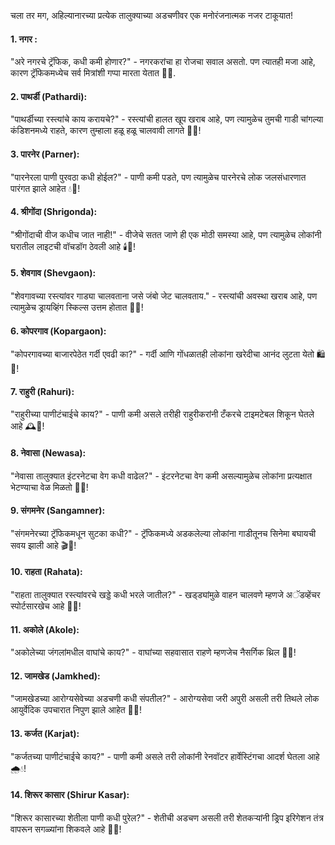 चला तर मग, अहिल्यानारच्या प्रत्येक तालुक्याच्या अडचणीवर एक मनोरंजनात्मक नजर टाकूयात!
#### 1. नगर :
"अरे नगरचे ट्रॅफिक, कधी कमी होणार?" - नगरकरांचा हा रोजचा सवाल असतो. पण त्यातही मजा आहे, कारण ट्रॅफिकमध्येच सर्व मित्रांशी गप्पा मारता येतात 🚗🛑.
#### 2. पाथर्डी (Pathardi):
"पाथर्डीच्या रस्त्यांचे काय करायचे?" - रस्त्यांची हालत खूप खराब आहे, पण त्यामुळेच तुमची गाडी चांगल्या कंडिशनमध्ये राहते, कारण तुम्हाला हळू हळू चालवावी लागते 🚙🔧!
#### 3. पारनेर (Parner):
"पारनेरला पाणी पुरवठा कधी होईल?" - पाणी कमी पडते, पण त्यामुळेच पारनेरचे लोक जलसंधारणात पारंगत झाले आहेत 💧🌿!
#### 4. श्रीगोंदा (Shrigonda):
"श्रीगोंदाची वीज कधीच जात नाही!" - वीजेचे सतत जाणे ही एक मोठी समस्या आहे, पण त्यामुळेच लोकांनी घरातील लाइटची वॉचडॉग ठेवली आहे 🕯️🔌!
#### 5. शेवगाव (Shevgaon):
"शेवगावच्या रस्त्यांवर गाड्या चालवताना जसे जंबो जेट चालवताय." - रस्त्यांची अवस्था खराब आहे, पण त्यामुळेच ड्रायव्हिंग स्किल्स उत्तम होतात 🚗🛫!
#### 6. कोपरगाव (Kopargaon):
"कोपरगावच्या बाजारपेठेत गर्दी एवढी का?" - गर्दी आणि गोंधळातही लोकांना खरेदीचा आनंद लुटता येतो 🛍️🤹!
#### 7. राहुरी (Rahuri):
"राहुरीच्या पाणीटंचाईचे काय?" - पाणी कमी असले तरीही राहुरीकरांनी टँकरचे टाइमटेबल शिकून घेतले आहे 🕰️🚰!
#### 8. नेवासा (Newasa):
"नेवासा तालुक्यात इंटरनेटचा वेग कधी वाढेल?" - इंटरनेटचा वेग कमी असल्यामुळेच लोकांना प्रत्यक्षात भेटण्याचा वेळ मिळतो 📶🕺!
#### 9. संगमनेर (Sangamner):
"संगमनेरच्या ट्रॅफिकमधून सुटका कधी?" - ट्रॅफिकमध्ये अडकलेल्या लोकांना गाडीतूनच सिनेमा बघायची सवय झाली आहे 🎬🚗!
#### 10. राहता (Rahata):
"राहता तालुक्यात रस्त्यांवरचे खड्डे कधी भरले जातील?" - खड्ड्यांमुळे वाहन चालवणे म्हणजे अॅडव्हेंचर स्पोर्टसारखेच आहे 🚙🎢!
#### 11. अकोले (Akole):
"अकोलेच्या जंगलांमधील वाघांचे काय?" - वाघांच्या सहवासात राहणे म्हणजेच नैसर्गिक थ्रिल 🐅🌲!
#### 12. जामखेड (Jamkhed):
"जामखेडच्या आरोग्यसेवेच्या अडचणी कधी संपतील?" - आरोग्यसेवा जरी अपुरी असली तरी तिथले लोक आयुर्वेदिक उपचारात निपुण झाले आहेत 🌿🏥!
#### 13. कर्जत (Karjat):
"कर्जतच्या पाणीटंचाईचे काय?" - पाणी कमी असले तरी लोकांनी रेनवॉटर हार्वेस्टिंगचा आदर्श घेतला आहे 🌧️💧!
#### 14. शिरूर कासार (Shirur Kasar):
"शिरूर कासारच्या शेतीला पाणी कधी पुरेल?" - शेतीची अडचण असली तरी शेतकऱ्यांनी ड्रिप इरिगेशन तंत्र वापरून सगळ्यांना शिकवले आहे 🚜💦!
